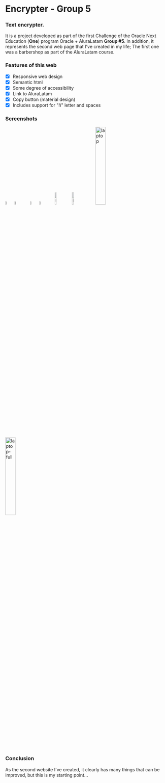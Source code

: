 # Encrypter - Group 5
### Text encrypter.

It is a project developed as part of the first Challenge of the Oracle Next Education (**One**) program Oracle + AluraLatam **Group #5**. In addition, it represents the second web page that I've created in my life; The first one was a barbershop as part of the AluraLatam course.

### Features of this web
- [x] Responsive web design
- [x] Semantic html
- [x] Some degree of accessibility
- [x] Link to AluraLatam
- [x] Copy button (material design)
- [x] Includes support for "ñ" letter and spaces

### Screenshots


<img alt= "smartphone-hor" src= "https://github.com/Alex-Viera/Encriptador/assets/134527756/e9014996-f528-4c2b-9813-d552cca7e30a" width= "5%">
<img alt= "smartphone-hor-full" src= "https://github.com/Alex-Viera/Encriptador/assets/134527756/48002a94-649f-4b90-a804-c6538b2cd39e" width= "5%">
&nbsp;&nbsp;&nbsp;&nbsp;

<img alt= "smartphone" src= "https://github.com/Alex-Viera/Encriptador/assets/134527756/f0e5b2cd-3073-4251-b691-1d794ce5549b" width= "5%">
<img alt= "smartphone-full" src= "https://github.com/Alex-Viera/Encriptador/assets/134527756/092fbe1b-51ba-4ee4-92b0-136e3a4ca139" width= "5%">
&nbsp;&nbsp;&nbsp;&nbsp;

<img alt= "tablet" src= "https://github.com/Alex-Viera/Encriptador/assets/134527756/da03a2d6-d24d-4d92-a7ae-725a2b8eec89" width= "10%">
<img alt= "tablet-full" src= "https://github.com/Alex-Viera/Encriptador/assets/134527756/291409e0-16fb-4114-bb53-b477f54b5b5b" width= "10%">
&nbsp;&nbsp;&nbsp;&nbsp;

<img alt= "laptop" src= "https://github.com/Alex-Viera/Encriptador/assets/134527756/2e56df3b-c318-451c-b0ee-d28552fc7ab2" width= "25%">
<img alt= "laptop-full" src= "https://github.com/Alex-Viera/Encriptador/assets/134527756/a35daa92-9f82-4af9-8da3-2f5eee32c503" width= "25%">

### Conclusion
As the second website I've created, it clearly has many things that can be improved, but this is my starting point...
